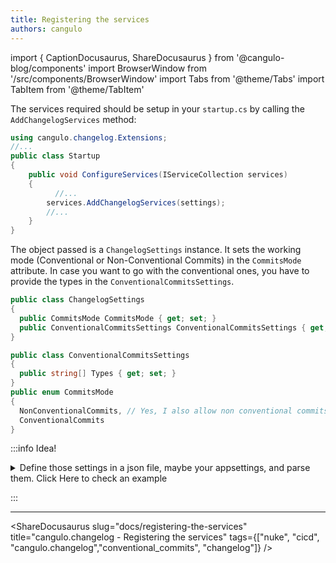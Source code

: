 ```yaml
---
title: Registering the services
authors: cangulo
---
```


import { CaptionDocusaurus, ShareDocusaurus } from '@cangulo-blog/components'
import BrowserWindow from '/src/components/BrowserWindow'
import Tabs from '@theme/Tabs'
import TabItem from '@theme/TabItem'

The services required should be setup in your `startup.cs` by calling the `AddChangelogServices` method:
```csharp {8}
using cangulo.changelog.Extensions;
//...
public class Startup
{
    public void ConfigureServices(IServiceCollection services)
    {
		  //...
	    services.AddChangelogServices(settings);
	    //...
    }
}
```
<CaptionDocusaurus label="Example at cangulo.nuke.releasecreator" linkIsRelative={false}  link="https://github.com/cangulo-nuke/cangulo.nuke.releasecreator/blob/v0.0.1/src/cangulo.nuke.releasecreator/build.startup.cs#L27" />

The object passed is a `ChangelogSettings` instance. It sets the working mode (Conventional or Non-Conventional Commits) in the `CommitsMode` attribute. In case you want to go with the conventional ones, you have to provide the types in the `ConventionalCommitsSettings`. 
```csharp
public class ChangelogSettings
{
  public CommitsMode CommitsMode { get; set; }
  public ConventionalCommitsSettings ConventionalCommitsSettings { get; set; }
}

public class ConventionalCommitsSettings
{
  public string[] Types { get; set; }
}
public enum CommitsMode
{
  NonConventionalCommits, // Yes, I also allow non conventional commits
  ConventionalCommits
}
```
<CaptionDocusaurus label="Definition at cangulo.changelog" linkIsRelative={false}  link="https://github.com/cangulo-nugets/cangulo.changelog/blob/v0.0.8/src/cangulo.changelog/Models/ChangelogSettings.cs" />

:::info Idea!

<details>
  <summary>Define those settings in a json file, maybe your appsettings, and parse them. Click Here to check an example</summary>

```json
{
    "commitsMode": "conventionalCommits",
    "conventionalCommitsSettings": {
        "types": [
            "fix",
            "patch",
            "refactor",
            "feat",
            "major",
            "break",
            "docs"
        ]
    }
}
```
<CaptionDocusaurus label="Example at cangulo.nuke.releasecreator" linkIsRelative={false}  link="https://github.com/cangulo-nuke/cangulo.nuke.releasecreator/blob/v0.0.1/cicd/releaseSettings.json#L38" />

</details>
  
:::

---

<ShareDocusaurus 
  slug="docs/registering-the-services"
  title="cangulo.changelog - Registering the services" 
  tags={["nuke", "cicd", "cangulo.changelog","conventional_commits", "changelog"]} />
